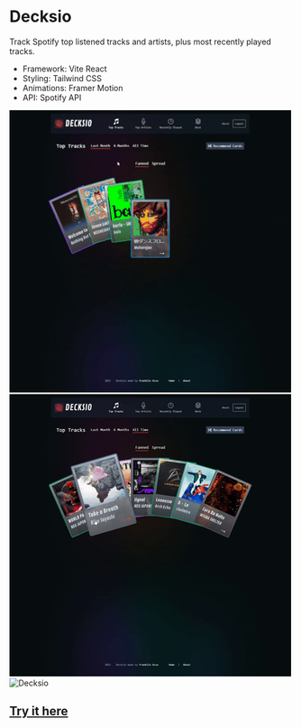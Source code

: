# Decksio

Track Spotify top listened tracks and artists, plus most recently played tracks.

- Framework: Vite React
- Styling: Tailwind CSS
- Animations: Framer Motion
- API: Spotify API

![Decksio](./public/demo/demo01.gif)
![Decksio](./public/demo/demo02.gif)
![Decksio](./public/demo/demo03.gif)

## [Try it here](https://decksio.vercel.app/)
